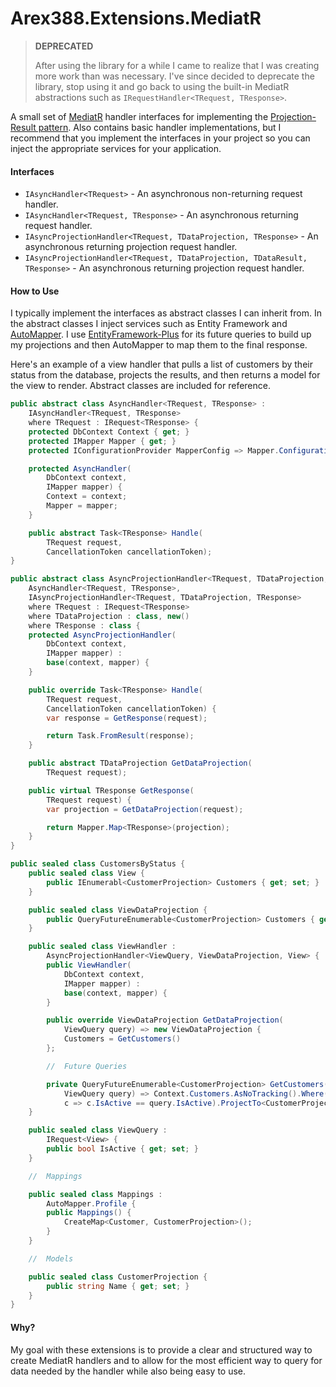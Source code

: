 ﻿

# Arex388.Extensions.MediatR



> **DEPRECATED**
>
> After using the library for a while I came to realize that I was creating more work than was necessary. I've since decided to deprecate the library, stop using it and go back to using the built-in MediatR abstractions such as `IRequestHandler<TRequest, TResponse>`.



A small set of [MediatR][2] handler interfaces for implementing the [Projection-Result pattern][3]. Also contains basic handler implementations, but I recommend that you implement the interfaces in your project so you can inject the appropriate services for your application.

#### Interfaces

- `IAsyncHandler<TRequest>` - An asynchronous non-returning request handler.
- `IAsyncHandler<TRequest, TResponse>` - An asynchronous returning request handler.
- `IAsyncProjectionHandler<TRequest, TDataProjection, TResponse>` - An asynchronous returning projection request handler.
- `IAsyncProjectionHandler<TRequest, TDataProjection, TDataResult, TResponse>` - An asynchronous returning projection request handler.

#### How to Use

I typically implement the interfaces as abstract classes I can inherit from. In the abstract classes I inject services such as Entity Framework and [AutoMapper][1]. I use [EntityFramework-Plus][0] for its future queries to build up my projections and then AutoMapper to map them to the final response.

Here's an example of a view handler that pulls a list of customers by their status from the database, projects the results, and then returns a model for the view to render. Abstract classes are included for reference.

```c#
public abstract class AsyncHandler<TRequest, TResponse> :
    IAsyncHandler<TRequest, TResponse>
    where TRequest : IRequest<TResponse> {
    protected DbContext Context { get; }
    protected IMapper Mapper { get; }
    protected IConfigurationProvider MapperConfig => Mapper.ConfigurationProvider;

    protected AsyncHandler(
        DbContext context,
        IMapper mapper) {
        Context = context;
        Mapper = mapper;
    }

    public abstract Task<TResponse> Handle(
        TRequest request,
        CancellationToken cancellationToken);
}

public abstract class AsyncProjectionHandler<TRequest, TDataProjection, TResponse> :
    AsyncHandler<TRequest, TResponse>,
    IAsyncProjectionHandler<TRequest, TDataProjection, TResponse>
    where TRequest : IRequest<TResponse>
    where TDataProjection : class, new()
    where TResponse : class {
    protected AsyncProjectionHandler(
        DbContext context,
        IMapper mapper) :
        base(context, mapper) {
    }

    public override Task<TResponse> Handle(
        TRequest request,
        CancellationToken cancellationToken) {
        var response = GetResponse(request);

        return Task.FromResult(response);
    }

    public abstract TDataProjection GetDataProjection(
        TRequest request);

    public virtual TResponse GetResponse(
        TRequest request) {
        var projection = GetDataProjection(request);

        return Mapper.Map<TResponse>(projection);
    }
}

public sealed class CustomersByStatus {
    public sealed class View {
        public IEnumerabl<CustomerProjection> Customers { get; set; }
    }

    public sealed class ViewDataProjection {
        public QueryFutureEnumerable<CustomerProjection> Customers { get; set; }
    }

    public sealed class ViewHandler :
    	AsyncProjectionHandler<ViewQuery, ViewDataProjection, View> {
    	public ViewHandler(
            DbContext context,
            IMapper mapper) :
            base(context, mapper) {
        }

        public override ViewDataProjection GetDataProjection(
            ViewQuery query) => new ViewDataProjection {
            Customers = GetCustomers()
        };

        //  Future Queries

        private QueryFutureEnumerable<CustomerProjection> GetCustomers(
            ViewQuery query) => Context.Customers.AsNoTracking().Where(
            c => c.IsActive == query.IsActive).ProjectTo<CustomerProjection>(MapperConfig).Future();
    }

    public sealed class ViewQuery :
        IRequest<View> {
        public bool IsActive { get; set; }
    }

    //  Mappings

    public sealed class Mappings :
        AutoMapper.Profile {
        public Mappings() {
            CreateMap<Customer, CustomerProjection>();
        }
    }

    //  Models

    public sealed class CustomerProjection {
    	public string Name { get; set; }
    }
}
```

#### Why?

My goal with these extensions is to provide a clear and structured way to create MediatR handlers and to allow for the most efficient way to query for data needed by the handler while also being easy to use.

[0]:https://github.com/zzzprojects/EntityFramework-Plus
[1]: https://github.com/AutoMapper/AutoMapper
[2]: https://github.com/jbogard/MediatR
[3]:https://arex388.com/blog/projection-result-pattern-improving-on-the-projection-view-pattern